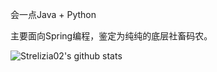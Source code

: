 会一点Java + Python

主要面向Spring编程，鉴定为纯纯的底层社畜码农。

![Strelizia02's github stats](https://github-readme-stats.vercel.app/api?username=Strelizia02&show_icons=true)
